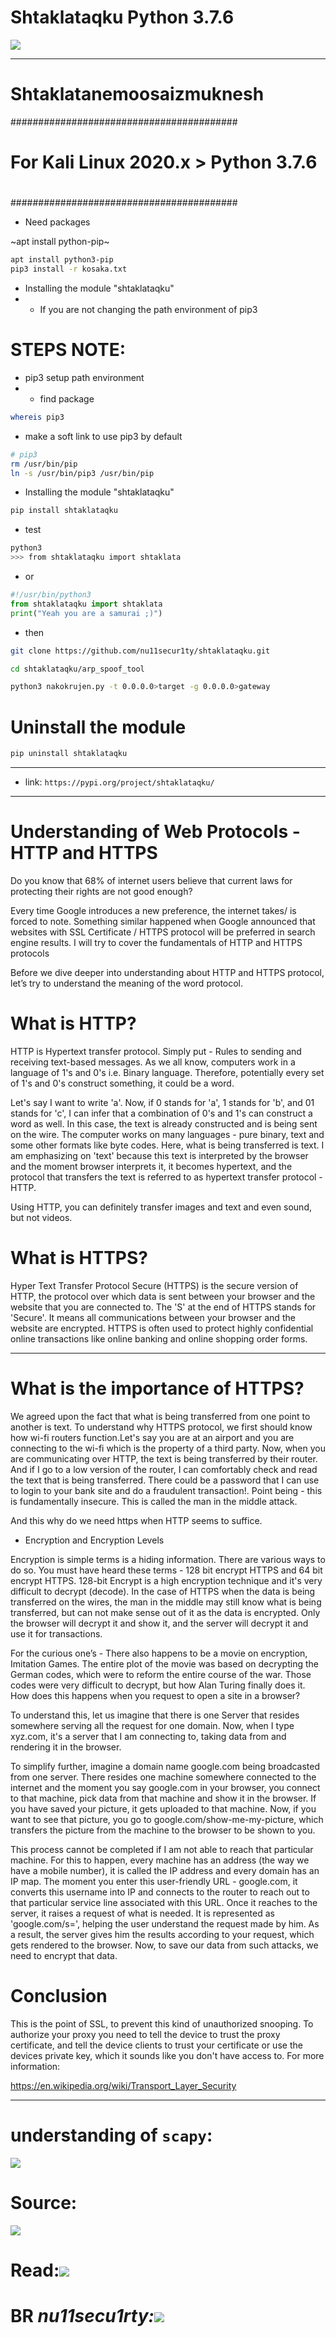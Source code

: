 # Shtaklataqku Python 3.7.6

[![](https://github.com/nu11secur1ty/shtaklatanemoosaizmuknesh/blob/master/logo/sniff.jpg)](https://www.youtube.com/watch?v=XwyjOr6j_Og)

--------------------------------------------------------------------------------------------------
# Shtaklatanemoosaizmuknesh
#########################################
#                                       #
# For Kali Linux 2020.x > Python 3.7.6  #
#                                       #
#########################################


- Need packages

~apt install python-pip~

```bash
apt install python3-pip
pip3 install -r kosaka.txt
```

- Installing the module "shtaklataqku"
-  -  If you are not changing the path environment of pip3

# STEPS NOTE: 

- pip3 setup path environment
-  -  find package

```bash
whereis pip3
```
-  make a soft link to use pip3 by default

```bash
# pip3
rm /usr/bin/pip
ln -s /usr/bin/pip3 /usr/bin/pip
```

- Installing the module "shtaklataqku"

```bash 
pip install shtaklataqku
```
- test
```bash 
python3
>>> from shtaklataqku import shtaklata
```
- or 

```python
#!/usr/bin/python3
from shtaklataqku import shtaklata
print("Yeah you are a samurai ;)")
```
- then

```bash
git clone https://github.com/nu11secur1ty/shtaklataqku.git

cd shtaklataqku/arp_spoof_tool

python3 nakokrujen.py -t 0.0.0.0>target -g 0.0.0.0>gateway
```

# Uninstall the module
```bash
pip uninstall shtaklataqku
```
---------------------------------------------------------
- link:
`https://pypi.org/project/shtaklataqku/`


-----------------------------------------------------------

# Understanding of Web Protocols - HTTP and HTTPS

Do you know that 68% of internet users believe that current laws for protecting their rights are not good enough?

Every time Google introduces a new preference, the internet takes/ is forced to note. Something similar happened when Google announced that websites with SSL Certificate / HTTPS protocol will be preferred in search engine results. I will try to cover the fundamentals of HTTP and HTTPS protocols

Before we dive deeper into understanding about HTTP and HTTPS protocol, let’s try to understand the meaning of the word protocol. 


# What is HTTP?

HTTP is Hypertext transfer protocol. Simply put - Rules to sending and receiving text-based messages. As we all know, computers work in a language of 1's and 0's i.e. Binary language. Therefore, potentially every set of 1's and 0's construct something, it could be a word.

Let's say I want to write 'a'. Now, if 0 stands for 'a', 1 stands for 'b', and 01 stands for 'c', I can infer that a combination of 0's and 1's can construct a word as well. In this case, the text is already constructed and is being sent on the wire. The computer works on many languages - pure binary, text and some other formats like byte codes. Here, what is being transferred is text. I am emphasizing on 'text' because this text is interpreted by the browser and the moment browser interprets it, it becomes hypertext, and the protocol that transfers the text is referred to as hypertext transfer protocol - HTTP.

Using HTTP, you can definitely transfer images and text and even sound, but not videos.

# What is HTTPS?

Hyper Text Transfer Protocol Secure (HTTPS) is the secure version of HTTP, the protocol over which data is sent between your browser and the website that you are connected to. The 'S' at the end of HTTPS stands for 'Secure'. It means all communications between your browser and the website are encrypted. HTTPS is often used to protect highly confidential online transactions like online banking and online shopping order forms.

---------------------------------------------------------------------------------------

# What is the importance of HTTPS?

We agreed upon the fact that what is being transferred from one point to another is text. To understand why HTTPS protocol, we first should know how wi-fi routers function.Let's say you are at an airport and you are connecting to the wi-fi which is the property of a third party. Now, when you are communicating over HTTP, the text is being transferred by their router. And if I go to a low version of the router, I can comfortably check and read the text that is being transferred. There could be a password that I can use to login to your bank site and do a fraudulent transaction!. Point being - this is fundamentally insecure. This is called the man in the middle attack. 

And this why do we need https when HTTP seems to suffice.


- Encryption and Encryption Levels

Encryption is simple terms is a hiding information. There are various ways to do so. You must have heard these terms - 128 bit encrypt HTTPS and 64 bit encrypt HTTPS. 128-bit Encrypt is a high encryption technique and it's very difficult to decrypt (decode). In the case of HTTPS when the data is being transferred on the wires, the man in the middle may still know what is being transferred, but can not make sense out of it as the data is encrypted. Only the browser will decrypt it and show it, and the server will decrypt it and use it for transactions.

For the curious one’s - There also happens to be a movie on encryption, Imitation Games. The entire plot of the movie was based on decrypting the German codes, which were to reform the entire course of the war. Those codes were very difficult to decrypt, but how Alan Turing finally does it.
How does this happens when you request to open a site in a browser?

To understand this, let us imagine that there is one Server that resides somewhere serving all the request for one domain. Now, when I type xyz.com, it's a server that I am connecting to, taking data from and rendering it in the browser.

To simplify further, imagine a domain name google.com being broadcasted from one server. There resides one machine somewhere connected to the internet and the moment you say google.com in your browser, you connect to that machine, pick data from that machine and show it in the browser. If you have saved your picture, it gets uploaded to that machine. Now, if you want to see that picture, you go to google.com/show-me-my-picture, which transfers the picture from the machine to the browser to be shown to you.

This process cannot be completed if I am not able to reach that particular machine. For this to happen, every machine has an address (the way we have a mobile number), it is called the IP address and every domain has an IP map. The moment you enter this user-friendly URL - google.com, it converts this username into IP and connects to the router to reach out to that particular service line associated with this URL. Once it reaches to the server, it raises a request of what is needed. It is represented as 'google.com/s=', helping the user understand the request made by him. As a result, the server gives him the results according to your request, which gets rendered to the browser.
Now, to save our data from such attacks, we need to encrypt that data.

# Conclusion
This is the point of SSL, to prevent this kind of unauthorized snooping. To authorize your proxy you need to tell the device to trust the proxy certificate, and tell the device clients to trust your certificate or use the devices private key, which it sounds like you don't have access to. For more information: 

https://en.wikipedia.org/wiki/Transport_Layer_Security

--------------------------------------------------------------------------------------------------

# understanding of `scapy`:
[![](https://github.com/nu11secur1ty/shtaklatanemoosaizmuknesh/blob/master/logo/isakmp_dump.png)](https://scapy.readthedocs.io/en/latest/usage.html)


# Source:
[![](https://github.com/nu11secur1ty/shtaklatanemoosaizmuknesh/blob/master/logo/PYPI.png)](https://pypi.org/project/shtaklatanemoosaizmuknesh/)

# Read:[![](https://github.com/nu11secur1ty/shtaklatanemoosaizmuknesh/blob/master/logo/python-2-end-of-life-b.png)](https://www.kali.org/news/python-2-end-of-life/)

# BR ***nu11secu1rty:***[![](https://github.com/nu11secur1ty/shtaklatanemoosaizmuknesh/blob/master/logo/nu11secur1ty.png)](https://www.nu11secur1ty.com/)


